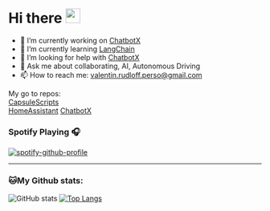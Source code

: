 # Hi there <img src="https://github.com/TheDudeThatCode/TheDudeThatCode/blob/master/Assets/Hi.gif" width="29px">

- 🔭 I’m currently working on [ChatbotX](https://github.com/Gamma-Software/ChatbotX)
- 🌱 I’m currently learning [LangChain](https://github.com/hwchase17/langchain)
- 🤔 I’m looking for help with [ChatbotX](https://github.com/Gamma-Software/ChatbotX)
- 💬 Ask me about collaborating, AI, Autonomous Driving
- 📫 How to reach me: [valentin.rudloff.perso@gmail.com](valentin.rudloff.perso@gmail.com)
<!--
- ⚡ Fun fact: ...
-->

My go to repos:\
[CapsuleScripts](https://github.com/Gamma-Software/CapsuleScripts)\
[HomeAssistant](https://github.com/Gamma-Software/HomeAssistantConfig)
[ChatbotX](https://github.com/Gamma-Software/ChatbotX)


### Spotify Playing 🎧

[![spotify-github-profile](https://spotify-github-profile.vercel.app/api/view?uid=7y5dy0och7lgzrlte82h7ubes&cover_image=true&theme=novatorem&bar_color=53b14f&bar_color_cover=false)](https://spotify-github-profile.vercel.app/api/view?uid=7y5dy0och7lgzrlte82h7ubes&redirect=true)

---
### 🐱My Github stats:
![GitHub stats](https://github-readme-stats.vercel.app/api?username=gamma-software&show_icons=true&title_color=ffc857&icon_color=8ac926&text_color=daf7dc&bg_color=151515&hide=["stars"])
[![Top Langs](https://github-readme-stats.vercel.app/api/top-langs/?username=gamma-software&text_color=daf7dc&bg_color=151515)](https://github.com/anuraghazra/github-readme-stats)

<!--
**Gamma-Software/gamma-software** is a ✨ _special_ ✨ repository because its `README.md` (this file) appears on your GitHub profile.

Here are some ideas to get you started:

- 🔭 I’m currently working on ...
- 🌱 I’m currently learning ...
- 👯 I’m looking to collaborate on ...
- 🤔 I’m looking for help with ...
- 💬 Ask me about ...
- 📫 How to reach me: ...
- 😄 Pronouns: ...
- ⚡ Fun fact: ...
-->

